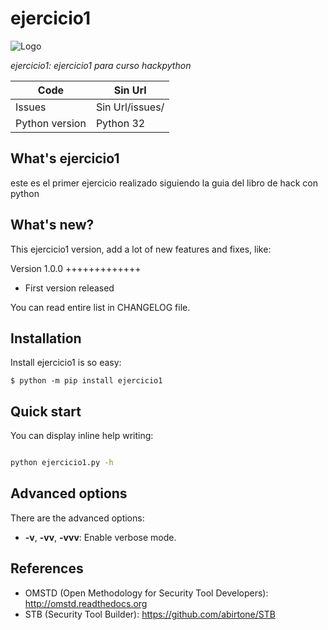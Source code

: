 ejercicio1
==========


![Logo](https://raw.githubusercontent.com/abirtone/STB/master/stb_lib/doc/images/logo.png)

*ejercicio1: ejercicio1 para curso hackpython*

Code | Sin Url
---- | ----------------------------------------------
Issues | Sin Url/issues/
Python version | Python 32

What's ejercicio1
-----------------

este es el primer ejercicio realizado siguiendo la guia del libro de hack con python

What's new?
-----------

This ejercicio1 version, add a lot of new features and fixes, like:

Version 1.0.0
+++++++++++++

- First version released

You can read entire list in CHANGELOG file.

Installation
------------

Install ejercicio1 is so easy:

```
$ python -m pip install ejercicio1
```

Quick start
-----------

You can display inline help writing:

```bash

python ejercicio1.py -h
```

Advanced options
----------------

There are the advanced options:

- **-v**, **-vv**, **-vvv**: Enable verbose mode.

References
----------

* OMSTD (Open Methodology for Security Tool Developers): http://omstd.readthedocs.org
* STB (Security Tool Builder): https://github.com/abirtone/STB 
